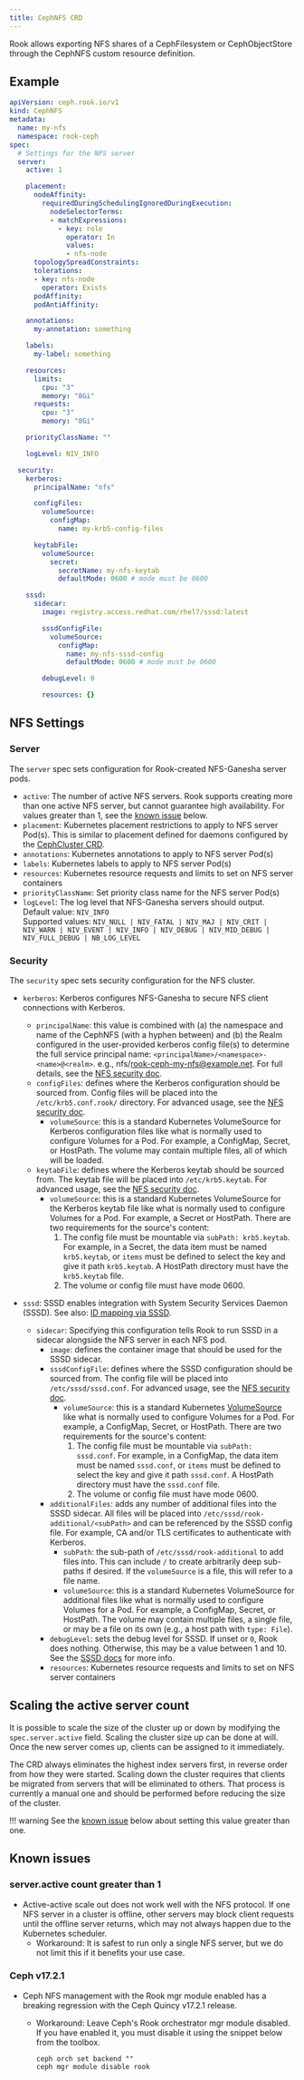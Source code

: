 ```yaml
---
title: CephNFS CRD
---
```


Rook allows exporting NFS shares of a CephFilesystem or CephObjectStore through the CephNFS custom
resource definition.

## Example

```yaml
apiVersion: ceph.rook.io/v1
kind: CephNFS
metadata:
  name: my-nfs
  namespace: rook-ceph
spec:
  # Settings for the NFS server
  server:
    active: 1

    placement:
      nodeAffinity:
        requiredDuringSchedulingIgnoredDuringExecution:
          nodeSelectorTerms:
          - matchExpressions:
            - key: role
              operator: In
              values:
              - nfs-node
      topologySpreadConstraints:
      tolerations:
      - key: nfs-node
        operator: Exists
      podAffinity:
      podAntiAffinity:

    annotations:
      my-annotation: something

    labels:
      my-label: something

    resources:
      limits:
        cpu: "3"
        memory: "8Gi"
      requests:
        cpu: "3"
        memory: "8Gi"

    priorityClassName: ""

    logLevel: NIV_INFO

  security:
    kerberos:
      principalName: "nfs"

      configFiles:
        volumeSource:
          configMap:
            name: my-krb5-config-files

      keytabFile:
        volumeSource:
          secret:
            secretName: my-nfs-keytab
            defaultMode: 0600 # mode must be 0600

    sssd:
      sidecar:
        image: registry.access.redhat.com/rhel7/sssd:latest

        sssdConfigFile:
          volumeSource:
            configMap:
              name: my-nfs-sssd-config
              defaultMode: 0600 # mode must be 0600

        debugLevel: 0

        resources: {}
```

## NFS Settings

### Server

The `server` spec sets configuration for Rook-created NFS-Ganesha server pods.

* `active`: The number of active NFS servers. Rook supports creating more than one active NFS
  server, but cannot guarantee high availability. For values greater than 1, see the
  [known issue](#serveractive-count-greater-than-1) below.
* `placement`: Kubernetes placement restrictions to apply to NFS server Pod(s). This is similar to
  placement defined for daemons configured by the
  [CephCluster CRD](https://github.com/koor-tech/koor/blob/master/deploy/examples/cluster.yaml).
* `annotations`: Kubernetes annotations to apply to NFS server Pod(s)
* `labels`: Kubernetes labels to apply to NFS server Pod(s)
* `resources`: Kubernetes resource requests and limits to set on NFS server containers
* `priorityClassName`: Set priority class name for the NFS server Pod(s)
* `logLevel`: The log level that NFS-Ganesha servers should output.</br>
  Default value: `NIV_INFO`</br>
  Supported values: `NIV_NULL | NIV_FATAL | NIV_MAJ | NIV_CRIT | NIV_WARN | NIV_EVENT | NIV_INFO | NIV_DEBUG | NIV_MID_DEBUG | NIV_FULL_DEBUG | NB_LOG_LEVEL`

### Security

The `security` spec sets security configuration for the NFS cluster.

* `kerberos`: Kerberos configures NFS-Ganesha to secure NFS client connections with Kerberos.
  * `principalName`: this value is combined with (a) the namespace and name of the CephNFS (with a
    hyphen between) and (b) the Realm configured in the user-provided kerberos config file(s) to
    determine the full service principal name: `<principalName>/<namespace>-<name>@<realm>`.
    e.g., nfs/rook-ceph-my-nfs@example.net. For full details, see the
    [NFS security doc](../Storage-Configuration/NFS/nfs-security.md#nfs-service-principals).
  * `configFiles`: defines where the Kerberos configuration should be sourced from. Config
    files will be placed into the `/etc/krb5.conf.rook/` directory. For advanced usage, see the
    [NFS security doc](../Storage-Configuration/NFS/nfs-security.md#kerberos-configuration).
    * `volumeSource`: this is a standard Kubernetes VolumeSource for Kerberos configuration files
      like what is normally used to configure Volumes for a Pod. For example, a ConfigMap, Secret,
      or HostPath. The volume may contain multiple files, all of which will be loaded.
  * `keytabFile`: defines where the Kerberos keytab should be sourced from. The keytab file will be
    placed into `/etc/krb5.keytab`. For advanced usage, see the
    [NFS security doc](../Storage-Configuration/NFS/nfs-security.md#kerberos-configuration).
    * `volumeSource`: this is a standard Kubernetes VolumeSource for the Kerberos keytab file like
      what is normally used to configure Volumes for a Pod. For example, a Secret or HostPath.
      There are two requirements for the source's content:
      1. The config file must be mountable via `subPath: krb5.keytab`. For example, in a Secret, the
         data item must be named `krb5.keytab`, or `items` must be defined to select the key and
         give it path `krb5.keytab`. A HostPath directory must have the `krb5.keytab` file.
      2. The volume or config file must have mode 0600.

* `sssd`: SSSD enables integration with System Security Services Daemon (SSSD). See also:
  [ID mapping via SSSD](../Storage-Configuration/NFS/nfs-security.md#id-mapping-via-sssd).
    * `sidecar`: Specifying this configuration tells Rook to run SSSD in a sidecar alongside the NFS
      server in each NFS pod.
        * `image`: defines the container image that should be used for the SSSD sidecar.
        * `sssdConfigFile`: defines where the SSSD configuration should be sourced from. The
          config file will be placed into `/etc/sssd/sssd.conf`. For advanced usage, see the
          [NFS security doc](../Storage-Configuration/NFS/nfs-security.md#sssd-configuration).
          * `volumeSource`: this is a standard Kubernetes
            [VolumeSource](https://pkg.go.dev/k8s.io/api/core/v1#VolumeSource) like what is normally
            used to configure Volumes for a Pod. For example, a ConfigMap, Secret, or HostPath.
            There are two requirements for the source's content:
            1. The config file must be mountable via `subPath: sssd.conf`. For example, in a ConfigMap,
               the data item must be named `sssd.conf`, or `items` must be defined to select the key and
               give it path `sssd.conf`. A HostPath directory must have the `sssd.conf` file.
            2. The volume or config file must have mode 0600.
        * `additionalFiles`: adds any number of additional files into the SSSD sidecar. All files will
          be placed into `/etc/sssd/rook-additional/<subPath>` and can be referenced by the SSSD
          config file. For example, CA and/or TLS certificates to authenticate with Kerberos.
          - `subPath`: the sub-path of `/etc/sssd/rook-additional` to add files into. This can
            include `/` to create arbitrarily deep sub-paths if desired. If the `volumeSource` is a
            file, this will refer to a file name.
          - `volumeSource`: this is a standard Kubernetes VolumeSource for additional files like what is
            normally used to configure Volumes for a Pod. For example, a ConfigMap, Secret, or HostPath.
            The volume may contain multiple files, a single file, or may be a file on its own (e.g., a
            host path with `type: File`).
        * `debugLevel`: sets the debug level for SSSD. If unset or `0`, Rook does nothing. Otherwise,
          this may be a value between 1 and 10. See the
          [SSSD docs](https://sssd.io/troubleshooting/basics.html#sssd-debug-logs) for more info.
        * `resources`: Kubernetes resource requests and limits to set on NFS server containers

## Scaling the active server count

It is possible to scale the size of the cluster up or down by modifying the `spec.server.active`
field. Scaling the cluster size up can be done at will. Once the new server comes up, clients can be
assigned to it immediately.

The CRD always eliminates the highest index servers first, in reverse order from how they were
started. Scaling down the cluster requires that clients be migrated from servers that will be
eliminated to others. That process is currently a manual one and should be performed before reducing
the size of the cluster.

!!! warning
    See the [known issue](#serveractive-count-greater-than-1) below about setting this
    value greater than one.


## Known issues

### server.active count greater than 1

* Active-active scale out does not work well with the NFS protocol. If one NFS server in a cluster
  is offline, other servers may block client requests until the offline server returns, which may
  not always happen due to the Kubernetes scheduler.
  * Workaround: It is safest to run only a single NFS server, but we do not limit this if it
    benefits your use case.

### Ceph v17.2.1

* Ceph NFS management with the Rook mgr module enabled has a breaking regression with the Ceph
  Quincy v17.2.1 release.
  * Workaround: Leave Ceph's Rook orchestrator mgr module disabled. If you have enabled it, you must
    disable it using the snippet below from the toolbox.

    ```console
    ceph orch set backend ""
    ceph mgr module disable rook
    ```
